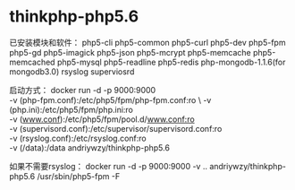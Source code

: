 # thinkphp-php5.6
已安装模块和软件：
  php5-cli
  php5-common
  php5-curl
  php5-dev
  php5-fpm
  php5-gd
  php5-imagick
  php5-json
  php5-mcrypt
  php5-memcache
  php5-memcached
  php5-mysql
  php5-readline
  php5-redis
  php-mongodb-1.1.6(for mongodb3.0)
  rsyslog
  superviosrd
  
启动方式：
  docker run -d -p 9000:9000 \
             -v (php-fpm.conf):/etc/php5/fpm/php-fpm.conf:ro \ 
             -v (php.ini):/etc/php5/fpm/php.ini:ro \
             -v (www.conf):/etc/php5/fpm/pool.d/www.conf:ro \
             -v (supervisord.conf):/etc/supervisor/supervisord.conf:ro \
             -v (rsyslog.conf):/etc/rsyslog.conf:ro \
             -v (/data):/data
             andriywzy/thinkphp-php5.6

如果不需要rsyslog：
  docker run -d -p 9000:9000 -v .. andriywzy/thinkphp-php5.6 /usr/sbin/php5-fpm -F
  


